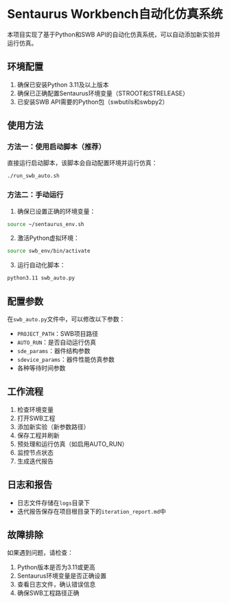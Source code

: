 # Sentaurus Workbench自动化仿真系统

本项目实现了基于Python和SWB API的自动化仿真系统，可以自动添加新实验并运行仿真。

## 环境配置

1. 确保已安装Python 3.11及以上版本
2. 确保已正确配置Sentaurus环境变量（STROOT和STRELEASE）
3. 已安装SWB API需要的Python包（swbutils和swbpy2）

## 使用方法

### 方法一：使用启动脚本（推荐）

直接运行启动脚本，该脚本会自动配置环境并运行仿真：

```bash
./run_swb_auto.sh
```

### 方法二：手动运行

1. 确保已设置正确的环境变量：

```bash
source ~/sentaurus_env.sh
```

2. 激活Python虚拟环境：

```bash
source swb_env/bin/activate
```

3. 运行自动化脚本：

```bash
python3.11 swb_auto.py
```

## 配置参数

在`swb_auto.py`文件中，可以修改以下参数：

- `PROJECT_PATH`：SWB项目路径
- `AUTO_RUN`：是否自动运行仿真
- `sde_params`：器件结构参数
- `sdevice_params`：器件性能仿真参数
- 各种等待时间参数

## 工作流程

1. 检查环境变量
2. 打开SWB工程
3. 添加新实验（新参数路径）
4. 保存工程并刷新
5. 预处理和运行仿真（如启用AUTO_RUN）
6. 监控节点状态
7. 生成迭代报告

## 日志和报告

- 日志文件存储在`logs`目录下
- 迭代报告保存在项目根目录下的`iteration_report.md`中

## 故障排除

如果遇到问题，请检查：

1. Python版本是否为3.11或更高
2. Sentaurus环境变量是否正确设置
3. 查看日志文件，确认错误信息
4. 确保SWB工程路径正确 
